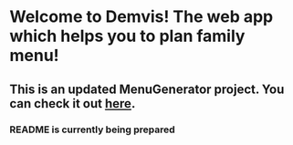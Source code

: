 #  Welcome to Demvis! The web app which helps you to plan family menu!
## This is an updated MenuGenerator project. You can check it out [here](https://github.com/SandraHeinzova/MenuGenerator).

### README is currently being prepared</p>
